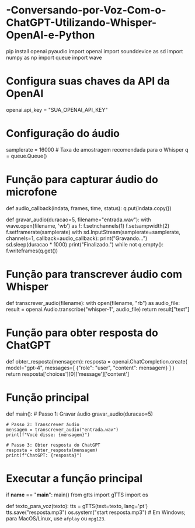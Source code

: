 # -Conversando-por-Voz-Com-o-ChatGPT-Utilizando-Whisper-OpenAI-e-Python
pip install openai pyaudio
import openai
import sounddevice as sd
import numpy as np
import queue
import wave

# Configura suas chaves da API da OpenAI
openai.api_key = "SUA_OPENAI_API_KEY"

# Configuração do áudio
samplerate = 16000  # Taxa de amostragem recomendada para o Whisper
q = queue.Queue()

# Função para capturar áudio do microfone
def audio_callback(indata, frames, time, status):
    q.put(indata.copy())

def gravar_audio(duracao=5, filename="entrada.wav"):
    with wave.open(filename, 'wb') as f:
        f.setnchannels(1)
        f.setsampwidth(2)
        f.setframerate(samplerate)
        with sd.InputStream(samplerate=samplerate, channels=1, callback=audio_callback):
            print("Gravando...")
            sd.sleep(duracao * 1000)
            print("Finalizado.")
        while not q.empty():
            f.writeframes(q.get())

# Função para transcrever áudio com Whisper
def transcrever_audio(filename):
    with open(filename, "rb") as audio_file:
        result = openai.Audio.transcribe("whisper-1", audio_file)
    return result["text"]

# Função para obter resposta do ChatGPT
def obter_resposta(mensagem):
    resposta = openai.ChatCompletion.create(
        model="gpt-4",
        messages=[
            {"role": "user", "content": mensagem}
        ]
    )
    return resposta['choices'][0]['message']['content']

# Função principal
def main():
    # Passo 1: Gravar áudio
    gravar_audio(duracao=5)
    
    # Passo 2: Transcrever áudio
    mensagem = transcrever_audio("entrada.wav")
    print(f"Você disse: {mensagem}")
    
    # Passo 3: Obter resposta do ChatGPT
    resposta = obter_resposta(mensagem)
    print(f"ChatGPT: {resposta}")

# Executar a função principal
if __name__ == "__main__":
    main()
from gtts import gTTS
import os

def texto_para_voz(texto):
    tts = gTTS(text=texto, lang='pt')
    tts.save("resposta.mp3")
    os.system("start resposta.mp3")  # Em Windows; para MacOS/Linux, use `afplay` ou `mpg123`.
